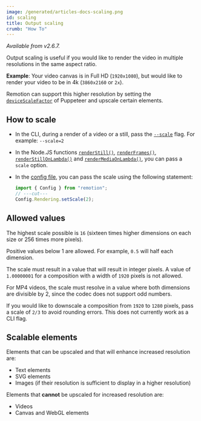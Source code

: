 ```yaml
---
image: /generated/articles-docs-scaling.png
id: scaling
title: Output scaling
crumb: "How To"
---
```


_Available from v2.6.7._

Output scaling is useful if you would like to render the video in multiple resolutions in the same aspect ratio.

**Example**: Your video canvas is in Full HD (`1920x1080`), but would like to render your video to be in 4k (`3860x2160` or `2x`).

Remotion can support this higher resolution by setting the [`deviceScaleFactor`](https://puppeteer.github.io/puppeteer/docs/puppeteer.viewport.devicescalefactor) of Puppeteer and upscale certain elements.

## How to scale

- In the CLI, during a render of a video or a still, pass the [`--scale`](/docs/cli/render#--scale) flag. For example: `--scale=2`

- In the Node.JS functions [`renderStill()`](/docs/renderer/render-still#scale), [`renderFrames()`](/docs/renderer/render-frames#scale), [`renderStillOnLambda()`](/docs/lambda/renderstillonlambda) and [`renderMediaOnLambda()`](/docs/lambda/rendermediaonlambda), you can pass a `scale` option.

- In the [config file](/docs/config), you can pass the scale using the following statement:

  ```ts twoslash
  import { Config } from "remotion";
  // ---cut---
  Config.Rendering.setScale(2);
  ```

## Allowed values

The highest scale possible is `16` (sixteen times higher dimensions on each size or 256 times more pixels).

Positive values below 1 are allowed. For example, `0.5` will half each dimension.

The scale must result in a value that will result in integer pixels. A value of `1.00000001` for a composition with a width of `1920` pixels is not allowed.

For MP4 videos, the scale must resolve in a value where both dimensions are divisible by 2, since the codec does not support odd numbers.

If you would like to downscale a composition from `1920` to `1280` pixels, pass a scale of `2/3` to avoid rounding errors. This does not currently work as a CLI flag.

## Scalable elements

Elements that can be upscaled and that will enhance increased resolution are:

- Text elements
- SVG elements
- Images (if their resolution is sufficient to display in a higher resolution)

Elements that **cannot** be upscaled for increased resolution are:

- Videos
- Canvas and WebGL elements
